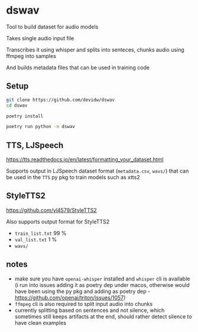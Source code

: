 # dswav

Tool to build dataset for audio models

Takes single audio input file 

Transcribes it using whisper and splits into senteces, chunks audio using ffmpeg into samples

And builds metadata files that can be used in training code

## Setup

```bash
git clone https://github.com/devidw/dswav
cd dswav

poetry install

poetry run python -m dswav
```

## TTS, LJSpeech

https://tts.readthedocs.io/en/latest/formatting_your_dataset.html

Supports output in LJSpeech dataset format (`metadata.csv`, `wavs/`) that can be used in the `TTS` py pkg to train models such as xtts2

## StyleTTS2

https://github.com/yl4579/StyleTTS2

Also supports output format for StyleTTS2

- `train_list.txt` 99 %
- `val_list.txt` 1 %
- `wavs/`

## notes

- make sure you have `openai-whisper` installed and `whisper` cli is available (i run into issues adding it as poetry
  dep under macos, otherwise would have been using the py pkg and adding as poetry dep -
  https://github.com/openai/triton/issues/1057)
- `ffmpeg` cli is also required to split input audio into chunks
- currently splitting based on sentences and not silence, which sometimes still keeps artifacts at the end, should
  rather detect silence to have clean examples
